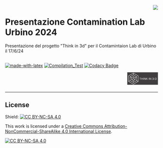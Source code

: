 <img align="right" src="https://contaminationlab.uniurb.it/wp-content/uploads/2017/02/CONTAMINATIONLAB_WEB.png">
<h1> Presentazione Contamination Lab Urbino 2024</h1>
Presentazione del progetto "Think in 3d" per il Contamintaion Lab di Urbino il 17/6/24
<br>
<br>

[![made-with-latex](https://img.shields.io/badge/Made%20with-LaTeX-1f425f.svg)](https://www.latex-project.org/)
[![Compilation_Test](https://github.com/R0mb0/Presentazione_Contamination_Lab_Urbino_2024/actions/workflows/Compilation_Test.yml/badge.svg)](https://github.com/R0mb0/Presentazione_Contamination_Lab_Urbino_2024/actions/workflows/Compilation_Test.yml)
[![Codacy Badge](https://app.codacy.com/project/badge/Grade/b73ac1bb70254703a48b431099173d91)](https://app.codacy.com/gh/R0mb0/Presentazione_Contamination_Lab_Urbino_2024/dashboard?utm_source=gh&utm_medium=referral&utm_content=&utm_campaign=Badge_grade)

<img align="right" width=20% height=20% src="https://github.com/R0mb0/Presentazione_Contamination_Lab_Urbino_2024/blob/main/Presentazione/Immagini/Logo_bianco.png">
<br>
<br>
<br>


---

## License

Shield: [![CC BY-NC-SA 4.0][cc-by-nc-sa-shield]][cc-by-nc-sa]

This work is licensed under a
[Creative Commons Attribution-NonCommercial-ShareAlike 4.0 International License][cc-by-nc-sa].

[![CC BY-NC-SA 4.0][cc-by-nc-sa-image]][cc-by-nc-sa]

[cc-by-nc-sa]: http://creativecommons.org/licenses/by-nc-sa/4.0/
[cc-by-nc-sa-image]: https://licensebuttons.net/l/by-nc-sa/4.0/88x31.png
[cc-by-nc-sa-shield]: https://img.shields.io/badge/License-CC%20BY--NC--SA%204.0-lightgrey.svg
